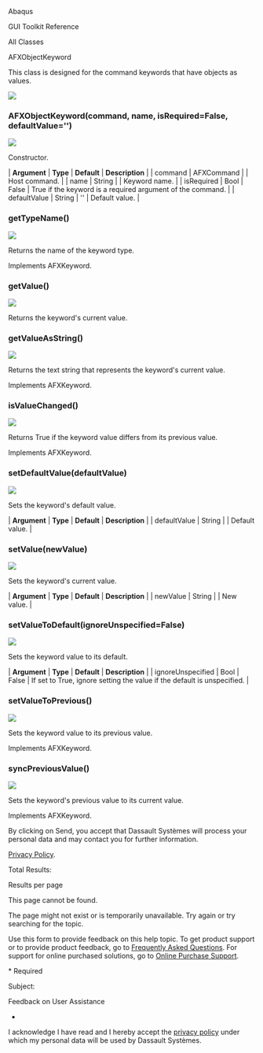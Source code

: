Abaqus

GUI Toolkit Reference

All Classes

AFXObjectKeyword

This class is designed for the command keywords that have objects as values.

![](https://help.3ds.com/2023/English/DSSIMULIA_Established/SIMACAERefImages/gui-afxobjectkeyword.png)

### AFXObjectKeyword(command, name, isRequired=False, defaultValue='')

![](https://help.3ds.com/2023/English/DSSIMULIA_Established/IconsReference/butix_top_wline.png)

Constructor.

| **Argument** | **Type** | **Default** | **Description** |
| command | AFXCommand | | Host command. |
| name | String | | Keyword name. |
| isRequired | Bool | False | True if the keyword is a required argument of the command. |
| defaultValue | String | '' | Default value. |

### getTypeName()

![](https://help.3ds.com/2023/English/DSSIMULIA_Established/IconsReference/butix_top_wline.png)

Returns the name of the keyword type.

Implements AFXKeyword.

### getValue()

![](https://help.3ds.com/2023/English/DSSIMULIA_Established/IconsReference/butix_top_wline.png)

Returns the keyword's current value.

### getValueAsString()

![](https://help.3ds.com/2023/English/DSSIMULIA_Established/IconsReference/butix_top_wline.png)

Returns the text string that represents the keyword's current value.

Implements AFXKeyword.

### isValueChanged()

![](https://help.3ds.com/2023/English/DSSIMULIA_Established/IconsReference/butix_top_wline.png)

Returns True if the keyword value differs from its previous value.

Implements AFXKeyword.

### setDefaultValue(defaultValue)

![](https://help.3ds.com/2023/English/DSSIMULIA_Established/IconsReference/butix_top_wline.png)

Sets the keyword's default value.

| **Argument** | **Type** | **Default** | **Description** |
| defaultValue | String | | Default value. |

### setValue(newValue)

![](https://help.3ds.com/2023/English/DSSIMULIA_Established/IconsReference/butix_top_wline.png)

Sets the keyword's current value.

| **Argument** | **Type** | **Default** | **Description** |
| newValue | String | | New value. |

### setValueToDefault(ignoreUnspecified=False)

![](https://help.3ds.com/2023/English/DSSIMULIA_Established/IconsReference/butix_top_wline.png)

Sets the keyword value to its default.

| **Argument** | **Type** | **Default** | **Description** |
| ignoreUnspecified | Bool | False | If set to True, ignore setting the value if the default is unspecified. |

### setValueToPrevious()

![](https://help.3ds.com/2023/English/DSSIMULIA_Established/IconsReference/butix_top_wline.png)

Sets the keyword value to its previous value.

Implements AFXKeyword.

### syncPreviousValue()

![](https://help.3ds.com/2023/English/DSSIMULIA_Established/IconsReference/butix_top_wline.png)

Sets the keyword's previous value to its current value.

Implements AFXKeyword.

By clicking on Send, you accept that Dassault Systèmes will process your personal data and may contact you for further information.

[Privacy Policy](https://www.3ds.com/privacy-policy).

Total Results:

Results per page

This page cannot be found.

The page might not exist or is temporarily unavailable. Try again or try searching for the topic.

Use this form to provide feedback on this help topic. To get product support or to provide product feedback, go to [Frequently Asked Questions](https://3ds.one/PO). For support for online purchased solutions, go to [Online Purchase Support](https://3ds.one/Q8).

\* Required

Subject:

Feedback on User Assistance

-

I acknowledge I have read and I hereby accept the [privacy policy](https://www.3ds.com/privacy-policy) under which my personal data will be used by Dassault Systèmes.
